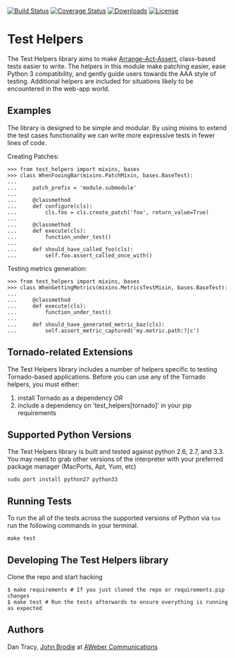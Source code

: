 [![Build Status](https://travis-ci.org/aweber/test-helpers.svg)](https://travis-ci.org/aweber/test-helpers) [![Coverage Status](https://coveralls.io/repos/aweber/test-helpers/badge.png)](https://coveralls.io/r/aweber/test-helpers) [![Downloads](https://pypip.in/download/<PYPI_PKG_NAME>/badge.svg)](https://pypi.python.org/pypi/test-helpers/) [![License](https://pypip.in/license/<PYPI_PKG_NAME>/badge.svg)](https://pypi.python.org/pypi/test-helpers/)

Test Helpers
============

The Test Helpers library aims to make [Arrange-Act-Assert][1], class-based tests easier
to write.  The helpers in this module make patching easier, ease Python 3 compatibility,
and gently guide users towards the AAA style of testing.  Additional helpers are included
for situations likely to be encountered in the web-app world.


Examples
--------

The library is designed to be simple and modular.  By using mixins to extend
the test cases functionality we can write more expressive tests in fewer lines
of code.

Creating Patches:

    >>> from test_helpers import mixins, bases
    >>> class WhenFooingBar(mixins.PatchMixin, bases.BaseTest):
    ...
    ...     patch_prefix = 'module.submodule'
    ...
    ...     @classmethod
    ...     def configure(cls):
    ...         cls.foo = cls.create_patch('foo', return_value=True)
    ...
    ...     @classmethod
    ...     def execute(cls):
    ...         function_under_test()
    ...
    ...     def should_have_called_foo(cls):
    ...         self.foo.assert_called_once_with()


Testing metrics generation:

    >>> from test_helpers import mixins, bases
    >>> class WhenGettingMetrics(mixins.MetricsTestMixin, bases.BaseTest):
    ...
    ...     @classmethod
    ...     def execute(cls):
    ...         function_under_test()
    ...
    ...     def should_have_generated_metric_baz(cls):
    ...         self.assert_metric_captured('my.metric.path:?|c')


Tornado-related Extensions
--------------------------

The Test Helpers library includes a number of helpers specific to testing
Tornado-based applications.  Before you can use any of the Tornado helpers,
you must either:

1. install Tornado as a dependency _OR_
2. include a dependency on 'test_helpers[tornado]' in your pip requirements


Supported Python Versions
--------------------------

The Test Helpers library is built and tested against python 2.6, 2.7, and 3.3.
You may need to grab other versions of the interpreter with your preferred package
manager (MacPorts, Apt, Yum, etc)

`sudo port install python27 python33`


Running Tests
-------------

To run the all of the tests across the supported versions of Python via
``tox`` run the following commands in your terminal.

    make test


Developing The Test Helpers library
-----------------------------------

Clone the repo and start hacking

    $ make requirements # If you just cloned the repo or requirements.pip changes
    $ make test # Run the tests afterwards to ensure everything is running as expected

Authors
-------
Dan Tracy, [John Brodie][2] at [AWeber Communications][3]

[1]: http://c2.com/cgi/wiki?ArrangeActAssert
[2]: http://brodie.me
[3]: http://www.aweber.com
